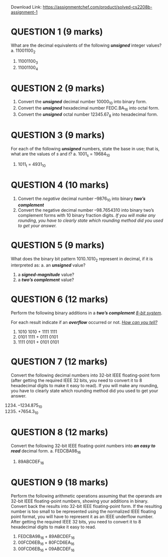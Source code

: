 Download Link: https://assignmentchef.com/product/solved-cs2208b-assignment-1
<br>
<h1>QUESTION 1 (9 marks)</h1>

What are the decimal equivalents of the following <strong><em>unsigned</em></strong> integer values? a. 11001100<sub>2</sub>

<ol>

 <li>11001100<sub>3</sub></li>

 <li>11001100<sub>4</sub></li>

</ol>

<h1>QUESTION 2 (9 marks)</h1>

<ol>

 <li>Convert the <strong><em>unsigned</em></strong> decimal number 10000<sub>10</sub> into binary form.</li>

 <li>Convert the <strong><em>unsigned</em></strong> hexadecimal number FEDC.BA<sub>16</sub> into octal form.</li>

 <li>Convert the <strong><em>unsigned</em></strong> octal number 12345.67<sub>8</sub> into hexadecimal form.</li>

</ol>

<h1>QUESTION 3 (9 marks)</h1>

For each of the following <strong><em>unsigned</em></strong> numbers, state the base in use; that is, what are the values of  <em>s</em> and <em>t</em>? a. 1001<sub>s</sub> = 19684<sub>10</sub>

<ol>

 <li>1011<sub>t</sub> = 4931<sub>10</sub></li>

</ol>

<h1>QUESTION 4 (10 marks)</h1>

<ol>

 <li>Convert the <em>negative</em> decimal number –9876<sub>10</sub> into binary <strong><em>two’s complement</em></strong></li>

 <li>Convert the negative decimal number –98.7654310 into binary two’s complement forms with 10 binary fraction digits. <em>If you will make any rounding, you have to clearly state which rounding method did you used to get your answer.</em></li>

</ol>

<h1>QUESTION 5 (9 marks)</h1>

What does the binary bit pattern 1010<strong>.</strong>1010<sub>2</sub> represent in decimal, if it is interpreted as: a. an <strong><em>unsigned</em></strong> value?

<ol>

 <li>a <strong><em>signed-magnitude</em></strong> value?</li>

 <li>a <strong><em>two’s complement</em></strong> value?</li>

</ol>

<h1>QUESTION 6 (12 marks)</h1>

Perform the following binary additions in a <strong><em>two’s complement</em></strong> <em><u>8-bit system</u></em>.

For each result indicate if an <strong><em>overflow</em></strong> occurred or not. <em><u>How can you tell?</u></em>

<ol>

 <li>1010 1010 + 1111 1111</li>

 <li>0101 1111 + 0111 0101</li>

 <li>1111 0101 + 0101 0101</li>

</ol>

<h1>QUESTION 7 (12 marks)</h1>

Convert the following decimal numbers into 32-bit IEEE floating-point form (after getting the required IEEE 32 bits, you need to convert it to 8 hexadecimal digits to make it easy to read). If you will make any rounding, you have to clearly state which rounding method did you used to get your answer.

<ol start="1234">

 <li>–1234.875<sub>10</sub></li>

 <li>+7654.3<sub>10</sub></li>

</ol>

<h1>QUESTION 8 (12 marks)</h1>

Convert the following 32-bit IEEE floating-point numbers into <strong><em>an easy to read</em></strong> decimal form.  a. FEDCBA98<sub>16</sub>

<ol>

 <li>89ABCDEF<sub>16</sub></li>

</ol>

<h1>QUESTION 9 (18 marks)</h1>

Perform the following arithmetic operations assuming that the operands are 32-bit IEEE floating-point numbers, showing your additions in binary. Convert back the results into 32-bit IEEE floating-point form. If the resulting number is too small to be represented using the normalized IEEE floating point format, you will have to represent it as an IEEE underflow number. After getting the required IEEE 32 bits, you need to convert it to 8 hexadecimal digits to make it easy to read.

<ol>

 <li>FEDCBA98<sub>16 </sub>+ 89ABCDEF<sub>16</sub></li>

 <li>00FCD6EB<sub>16 </sub>+ 80FCD6EA<sub>16</sub></li>

 <li>00FCD6EB<sub>16 </sub>+ 09ABCDEF<sub>16</sub></li>

</ol>


